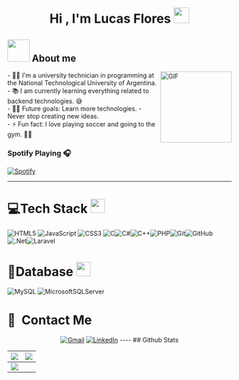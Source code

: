 <h1 align="center">Hi , I'm Lucas Flores <img src="https://media.giphy.com/media/hvRJCLFzcasrR4ia7z/giphy.gif" width="35"></h1>


## <picture><img src = "https://github.com/7oSkaaa/7oSkaaa/blob/main/Images/about_me.gif?raw=true" width = 50px></picture> About me
<img align="right" alt="GIF" height="160px" src="https://media.giphy.com/media/du3J3cXyzhj75IOgvA/giphy.gif" />
- 👨‍💻 I'm a university technician in programming at the National Technological University of Argentina.<br>
- 📚 I am currently learning everything related to backend technologies. 😅<br>
- 💪🏼 Future goals: Learn more technologies. - Never stop creating new ideas.<br>
- ⚡ Fun fact: I love playing soccer and going to the gym. 🏋🏽<br>

### Spotify Playing 🎧

[![Spotify](https://novatorem.lucasfloress.vercel.app/api/spotify)](https://open.spotify.com/user/11153360645)

---

# 💻Tech Stack <img src = "https://media2.giphy.com/media/QssGEmpkyEOhBCb7e1/giphy.gif?cid=ecf05e47a0n3gi1bfqntqmob8g9aid1oyj2wr3ds3mg700bl&rid=giphy.gif" width = 32px> 
![HTML5](https://img.shields.io/badge/html5-%23E34F26.svg?style=for-the-badge&logo=html5&logoColor=white) ![JavaScript](https://img.shields.io/badge/javascript-%23323330.svg?style=for-the-badge&logo=javascript&logoColor=%23F7DF1E) ![CSS3](https://img.shields.io/badge/css3-%231572B6.svg?style=for-the-badge&logo=css3&logoColor=white) ![C](https://img.shields.io/badge/c-%2300599C.svg?style=for-the-badge&logo=c&logoColor=white)![C#](https://img.shields.io/badge/c%23-%23239120.svg?style=for-the-badge&logo=csharp&logoColor=white)![C++](https://img.shields.io/badge/c++-%2300599C.svg?style=for-the-badge&logo=c%2B%2B&logoColor=white)![PHP](https://img.shields.io/badge/php-%23777BB4.svg?style=for-the-badge&logo=php&logoColor=white)![Git](https://img.shields.io/badge/git-%23F05033.svg?style=for-the-badge&logo=git&logoColor=white)![GitHub](https://img.shields.io/badge/github-%23121011.svg?style=for-the-badge&logo=github&logoColor=white)![.Net](https://img.shields.io/badge/.NET-5C2D91?style=for-the-badge&logo=.net&logoColor=white)![Laravel](https://img.shields.io/badge/laravel-%23FF2D20.svg?style=for-the-badge&logo=laravel&logoColor=white)

# 💾Database <img src = "https://media2.giphy.com/media/QssGEmpkyEOhBCb7e1/giphy.gif?cid=ecf05e47a0n3gi1bfqntqmob8g9aid1oyj2wr3ds3mg700bl&rid=giphy.gif" width = 32px> 
![MySQL](https://img.shields.io/badge/mysql-4479A1.svg?style=for-the-badge&logo=mysql&logoColor=white)	![MicrosoftSQLServer](https://img.shields.io/badge/Microsoft%20SQL%20Server-CC2927?style=for-the-badge&logo=microsoft%20sql%20server&logoColor=white)	


# 🔗 &nbsp;Contact Me

<div align="center">
<a href="mailto:floreslucas125@gmail.com"><img alt="Gmail" src="https://img.shields.io/badge/Gmail-D14836?style=for-the-badge&logo=gmail&logoColor=white" /></a>
<a href="https://www.linkedin.com/in/lucas-flores-8982b5340/"><img alt="LinkedIn" src="https://img.shields.io/badge/linkedin-%230077B5.svg?style=for-the-badge&logo=linkedin&logoColor=white"/></a>
<a href="https://www.instagram.com/lucaasfloress_/"
  <img ![Instagram](https://img.shields.io/badge/Instagram-%23E4405F.svg?style=for-the-badge&logo=Instagram&logoColor=white)>
</a>  
----
## Github Stats

<img src="https://github-readme-stats.vercel.app/api?username=lucasfloress&&show_icons=true&count_private=true&theme=github_dark">|<img src="https://github-readme-streak-stats.herokuapp.com/?user=lucasfloress&theme=blueberry_duo"/>
|---|---|
<img src="https://github-readme-stats.vercel.app/api/top-langs/?username=lucasfloress&layout=compact&theme=github_dark"/>|
